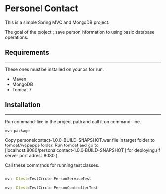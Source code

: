 # Personel Contact

 This is a simple Spring MVC and MongoDB project.
 
 The goal of the project ; save person information to using basic database operations.
 
## Requirements
 ***
These ones must be installed on your os for run.
 - Maven 
 - MongoDB 
 - Tomcat 7
 
## Installation
***
Run command-line in the project path and call it on command-line.
```sh
mvn package
```

Copy personelcontact-1.0.0-BUILD-SNAPSHOT.war file in target folder to tomcat/wepapps folder.
Run tomcat and go to [localhost:8080/personalcontact-1.0.0-BUILD-SNAPSHOT.] for deploying.(if server port adress 8080 )

Call these commands for running test classes.

```sh

mvn -Dtest=TestCircle PersonServiceTest

mvn -Dtest=TestCircle PersonControllerTest
```
[localhost:8080/personelcontact-1.0.0-BUILD-SNAPSHOT.]: <localhost:8080/personelcontact-1.0.0-BUILD-SNAPSHOT.>


